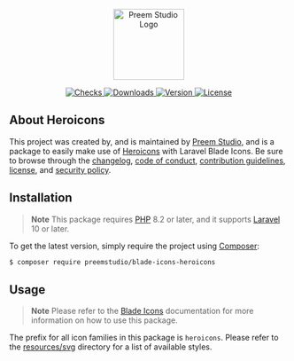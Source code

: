 <p align="center">
    <a href="https://preem.studio" target="_blank">
        <img src="https://raw.githubusercontent.com/PreemStudio/assets/main/logo-text.svg" width="128" alt="Preem Studio Logo" />
    </a>
</p>

<p align="center">
    <a href="https://github.com/PreemStudio/blade-icons-heroicons/actions">
        <img src="https://badge.sh/github/check-runs/PreemStudio/blade-icons-heroicons" alt="Checks" />
    </a>
    <a href="https://packagist.org/packages/preemstudio/blade-icons-heroicons">
        <img src="https://badge.sh/packagist/downloads/PreemStudio/blade-icons-heroicons" alt="Downloads" />
    </a>
    <a href="https://packagist.org/packages/preemstudio/blade-icons-heroicons">
        <img src="https://badge.sh/packagist/version/PreemStudio/blade-icons-heroicons" alt="Version" />
    </a>
    <a href="https://packagist.org/packages/preemstudio/blade-icons-heroicons">
        <img src="https://badge.sh/packagist/license/PreemStudio/blade-icons-heroicons" alt="License" />
    </a>
</p>

## About Heroicons

This project was created by, and is maintained by [Preem Studio](https://github.com/PreemStudio), and is a package to easily make use of [Heroicons](https://heroicons.com/) with Laravel Blade Icons. Be sure to browse through the [changelog](CHANGELOG.md), [code of conduct](.github/CODE_OF_CONDUCT.md), [contribution guidelines](.github/CONTRIBUTING.md), [license](LICENSE), and [security policy](.github/SECURITY.md).

## Installation

> **Note**
> This package requires [PHP](https://www.php.net/) 8.2 or later, and it supports [Laravel](https://laravel.com/) 10 or later.

To get the latest version, simply require the project using [Composer](https://getcomposer.org/):

```bash
$ composer require preemstudio/blade-icons-heroicons
```

## Usage

> **Note**
> Please refer to the [Blade Icons](https://github.com/PreemStudio/blade-icons) documentation for more information on how to use this package.

The prefix for all icon families in this package is `heroicons`. Please refer to the [resources/svg](/resources/svg) directory for a list of available styles.
